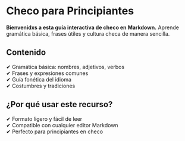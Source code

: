 # **Checo para Principiantes**

**Bienvenidxs a esta guía interactiva de checo en Markdown.** Aprende gramática básica, frases útiles y cultura checa de manera sencilla.  

## Contenido  
✔ Gramática básica: nombres, adjetivos, verbos  
✔ Frases y expresiones comunes  
✔ Guía fonética del idioma  
✔ Costumbres y tradiciones  

##  ¿Por qué usar este recurso?  
✔ Formato ligero y fácil de leer  
✔ Compatible con cualquier editor Markdown  
✔ Perfecto para principiantes en checo  

